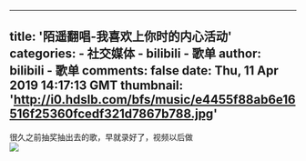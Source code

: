 
---
title: '陌遥翻唱-我喜欢上你时的内心活动'
categories: 
    - 社交媒体
    - bilibili - 歌单
author: bilibili - 歌单
comments: false
date: Thu, 11 Apr 2019 14:17:13 GMT
thumbnail: 'http://i0.hdslb.com/bfs/music/e4455f88ab6e16516f25360fcedf321d7867b788.jpg'
---

<div>   
很久之前抽奖抽出去的歌，早就录好了，视频以后做<br><img src="http://i0.hdslb.com/bfs/music/e4455f88ab6e16516f25360fcedf321d7867b788.jpg" referrerpolicy="no-referrer">  
</div>
            